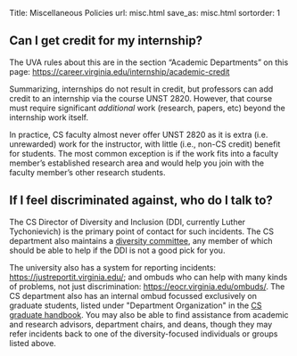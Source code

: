 Title: Miscellaneous Policies
url: misc.html
save_as: misc.html
sortorder: 1

## Can I get credit for my internship?

The UVA rules about this are in the section “Academic Departments” on this page: <https://career.virginia.edu/internship/academic-credit>

Summarizing, internships do not result in credit, but professors can add credit to an internship via the course UNST 2820. However, that course must require significant *additional* work (research, papers, etc) beyond the internship work itself.

In practice, CS faculty almost never offer UNST 2820 as it is extra (i.e. unrewarded) work for the instructor, with little (i.e., non-CS credit) benefit for students. The most common exception is if the work fits into a faculty member’s established research area and would help you join with the faculty member’s other research students.

## If I feel discriminated against, who do I talk to?

The CS Director of Diversity and Inclusion (DDI, currently Luther Tychonievich) is the primary point of contact for such incidents.
The CS department also maintains a [diversity committee](https://engineering.virginia.edu/departments/computer-science/about-computer-science/diversity-department-computer-science), any member of which should be able to help if the DDI is not a good pick for you.

The university also has a system for reporting incidents: <https://justreportit.virginia.edu/>;
and ombuds who can help with many kinds of problems, not just discrimination: <https://eocr.virginia.edu/ombuds/>.
The CS department also has an internal ombud focussed exclusively on graduate students, listed under "Department Organization" in the [CS graduate handbook](https://libra.cs.virginia.edu/handbook/grad-handbook.pdf).
You may also be able to find assistance from academic and research advisors, department chairs, and deans, though they may refer incidents back to one of the diversity-focused individuals or groups listed above.
